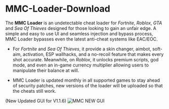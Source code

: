 # MMC-Loader-Download
The **MMC Loader** is an undetectable cheat loader for *Fortnite*, *Roblox*, *GTA* and *Sea Of Thieves* designed for those looking to gain an unfair edge. A simple and easy to use UI and seamless injection and bypass process, MMC Loader bypasses even the latest anti-cheat systems like EAC/EOC. 

- For *Fortnite* and *Sea Of Thieves*, it provide a skin changer, aimbot, soft-aim, activation, ESP wallhacks, and a no-recoil feature that makes every shot accurate. Meanwhile, on *Roblox*, it unlocks premium scripts, god mode, and even an in-game currency multiplier allowing users to manipulate their balance at will.

- MMC Loader is updated monthly in all supported games to stay ahead of security patches, new versions of the loader will be uploaded so that the cheats still work.

(New Updated GUI for V1.1.6)
![MMC NEW GUI](https://github.com/user-attachments/assets/3d40271a-c9d0-488c-b0a7-817e811c990e)

